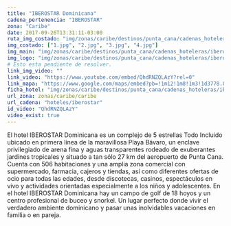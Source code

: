 ```yaml
---
title: "IBEROSTAR Dominicana"
cadena_pertenencia: "IBEROSTAR"
zona: "Caribe"
date: 2017-09-26T13:31:11-03:00
ruta_img_costado: "img/zonas/caribe/destinos/punta_cana/cadenas_hoteleras/iberostar/iberostar_dominicana/imagenes_hotel/"
img_costado: ["1.jpg", "2.jpg", "3.jpg", "4.jpg"]
img_main: "img/zonas/caribe/destinos/punta_cana/cadenas_hoteleras/iberostar/iberostar_dominicana/iberostar_dominicana.jpg"
img_logo: "img/zonas/caribe/destinos/punta_cana/cadenas_hoteleras/iberostar/iberostar_dominicana/logo_hotel/logo_iberostar_dominicana.jpg"
# Esto esta pendiente de resolver.
link_img_video: ""
link_video: "https://www.youtube.com/embed/QhdRNZQLAzY?rel=0"
link_mapa: "https://www.google.com/maps/embed?pb=!1m12!1m8!1m3!1d3778.8596739363225!2d-68.453075!3d18.7150996!3m2!1i1024!2i768!4f13.1!2m1!1sIBEROSTAR+Dominicana!5e0!3m2!1ses!2scl!4v1509986538361"
ficha_hotel: "img/zonas/caribe/destinos/punta_cana/cadenas_hoteleras/iberostar/iberostar_dominicana/iberostar_dominicana.pdf"
url_zona: zonas/caribe/caribe
url_cadena: "hoteles/iberostar"
id_video: "QhdRNZQLAzY"
video_exist: true
---
```

El hotel IBEROSTAR Dominicana es un complejo de 5 estrellas Todo Incluido ubicado en primera línea de la maravillosa Playa Bávaro, un enclave privilegiado de arena fina y aguas transparentes rodeado de exuberantes jardines tropicales y situado a tan sólo 27 km del aeropuerto de Punta Cana. Cuenta con 506 habitaciones y una amplia zona comercial con supermercado, farmacia, cajeros y tiendas, así como diferentes ofertas de ocio para todas las edades, desde discotecas, casinos, espectáculos en vivo y actividades orientadas especialmente a los niños y adolescentes. En el hotel IBEROSTAR Dominicana hay un campo de golf de 18 hoyos y un centro profesional de buceo y snorkel. Un lugar perfecto donde vivir el verdadero ambiente dominicano y pasar unas inolvidables vacaciones en familia o en pareja.
